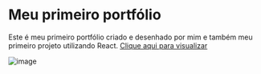 # Meu primeiro portfólio

Este é meu primeiro portfólio criado e desenhado por mim e também meu primeiro projeto utilizando React.
[Clique aqui para visualizar](https://diogofrr.vercel.app/)

![image](https://user-images.githubusercontent.com/104373811/220979319-49093615-a584-4366-89e5-7589d4ba87ae.png)
